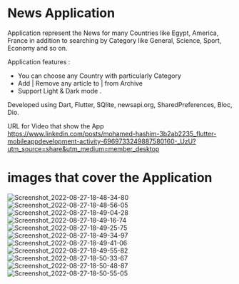 # News Application

Application represent the News for many Countries like Egypt, America, France in addition to searching by Category like General, Science, Sport, Economy and so on.

Application features :
- You can choose any Country with particularly Category
- Add | Remove any article to | from  Archive
- Support Light & Dark mode .

Developed using Dart, Flutter, SQlite, newsapi.org, SharedPreferences, Bloc, Dio.

URL for Video that show the App https://www.linkedin.com/posts/mohamed-hashim-3b2ab2235_flutter-mobileappdevelopment-activity-6969733249887580160-_UzU?utm_source=share&utm_medium=member_desktop

# images that cover the Application

![Screenshot_2022-08-27-18-48-34-80](https://user-images.githubusercontent.com/101535118/187040177-88f52bc1-ac0d-4f2c-b918-77ace9d7e968.jpg)
![Screenshot_2022-08-27-18-48-56-05](https://user-images.githubusercontent.com/101535118/187040180-d41697a3-bde7-4156-b7b8-e7ed2c282b73.jpg)
![Screenshot_2022-08-27-18-49-04-28](https://user-images.githubusercontent.com/101535118/187040182-13d5603f-e5f9-4017-a1dd-fe0b62a7405e.jpg)
![Screenshot_2022-08-27-18-49-16-74](https://user-images.githubusercontent.com/101535118/187040186-fd21b44c-ed03-4e23-b152-7210e5eef857.jpg)
![Screenshot_2022-08-27-18-49-25-75](https://user-images.githubusercontent.com/101535118/187040190-9d3823a7-ad20-48c6-8b35-ed762f054108.jpg)
![Screenshot_2022-08-27-18-49-34-97](https://user-images.githubusercontent.com/101535118/187040191-4c8d1c26-f069-46b2-8933-dd48fe8ff932.jpg)
![Screenshot_2022-08-27-18-49-41-06](https://user-images.githubusercontent.com/101535118/187040232-cc2d1034-84a6-47ce-8af3-5d624cf83c13.jpg)
![Screenshot_2022-08-27-18-49-55-82](https://user-images.githubusercontent.com/101535118/187040234-77d82f27-b719-4fbd-80d3-e7465b3cb0cd.jpg)
![Screenshot_2022-08-27-18-50-33-67](https://user-images.githubusercontent.com/101535118/187040240-e0e9cbea-0623-4869-89c2-f5b7b91702c0.jpg)
![Screenshot_2022-08-27-18-50-48-87](https://user-images.githubusercontent.com/101535118/187040242-5c8ce459-2510-4c80-b575-193ccbd1c29e.jpg)
![Screenshot_2022-08-27-18-50-55-05](https://user-images.githubusercontent.com/101535118/187040251-dedf4905-350e-48aa-aeb6-3f767a070400.jpg)
